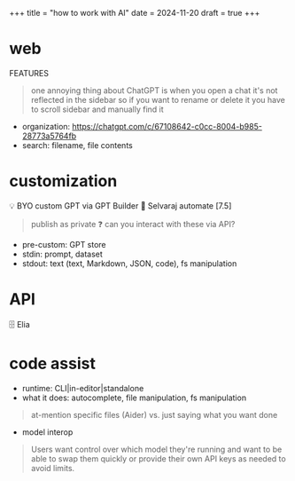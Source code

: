 +++
title = "how to work with AI"
date = 2024-11-20
draft = true
+++

# web

FEATURES
> one annoying thing about ChatGPT is when you open a chat it's not reflected in the sidebar so if you want to rename or delete it you have to scroll sidebar and manually find it
* organization: https://chatgpt.com/c/67108642-c0cc-8004-b985-28773a5764fb
* search: filename, file contents

# customization

💡 BYO custom GPT via GPT Builder 📙 Selvaraj automate [7.5]
> publish as private
> ❓ can you interact with these via API?

* pre-custom: GPT store
* stdin: prompt, dataset
* stdout: text (text, Markdown, JSON, code), fs manipulation

# API

🗄️ Elia

# code assist

* runtime: CLI|in-editor|standalone
* what it does: autocomplete, file manipulation, fs manipulation
> at-mention specific files (Aider) vs. just saying what you want done
* model interop
> Users want control over which model they're running and want to be able to swap them quickly or provide their own API keys as needed to avoid limits.
